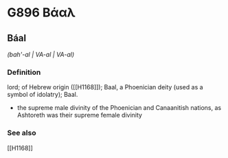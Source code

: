 # G896 Βάαλ

## Báal

_(bah'-al | VA-al | VA-al)_

### Definition

lord; of Hebrew origin ([[H1168]]); Baal, a Phoenician deity (used as a symbol of idolatry); Baal.

- the supreme male divinity of the Phoenician and Canaanitish nations, as Ashtoreth was their supreme female divinity

### See also

[[H1168]]

